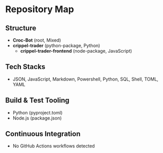 # Repository Map

## Structure
- **Croc-Bot** (root, Mixed)
- **crippel-trader** (python-package, Python)
  - **crippel-trader-frontend** (node-package, JavaScript)

## Tech Stacks
- JSON, JavaScript, Markdown, Powershell, Python, SQL, Shell, TOML, YAML

## Build & Test Tooling
- Python (pyproject.toml)
- Node.js (package.json)

## Continuous Integration
- No GitHub Actions workflows detected

